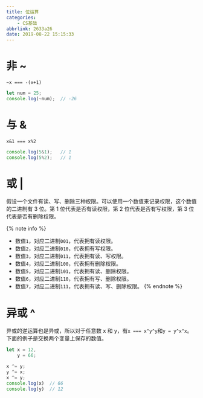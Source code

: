 ```yaml
---
title: 位运算
categories:
    - CS基础
abbrlink: 2633a26
date: 2019-08-22 15:15:33
---
```


# 非 ~

`~x === -(x+1)`

```js
let num = 25;
console.log(~num);  // -26
```

# 与 &

`x&1 === x%2`

```js
console.log(5&1);   // 1
console.log(5%2);   // 1
```

# 或 |

假设一个文件有读、写、删除三种权限。可以使用一个数值来记录权限，这个数值的二进制有 3 位。第 1 位代表是否有读权限，第 2 位代表是否有写权限，第 3 位代表是否有删除权限。

{% note info %}
- 数值`1`，对应二进制`001`，代表拥有读权限。
- 数值`2`，对应二进制`010`，代表拥有写权限。
- 数值`3`，对应二进制`011`，代表拥有读、写权限。
- 数值`4`，对应二进制`100`，代表拥有删除权限。
- 数值`5`，对应二进制`101`，代表拥有读、删除权限。
- 数值`6`，对应二进制`110`，代表拥有写、删除权限。
- 数值`7`，对应二进制`111`，代表拥有读、写、删除权限。
{% endnote %}

# 异或 ^

异或的逆运算也是异或，所以对于任意数 x 和 y，有`x === x^y^y`和`y = y^x^x`。下面的例子是交换两个变量上保存的数值。

```js
let x = 12,
    y = 66;

x ^= y;
y ^= x;
x ^= y;
console.log(x)  // 66
console.log(y)  // 12
```
